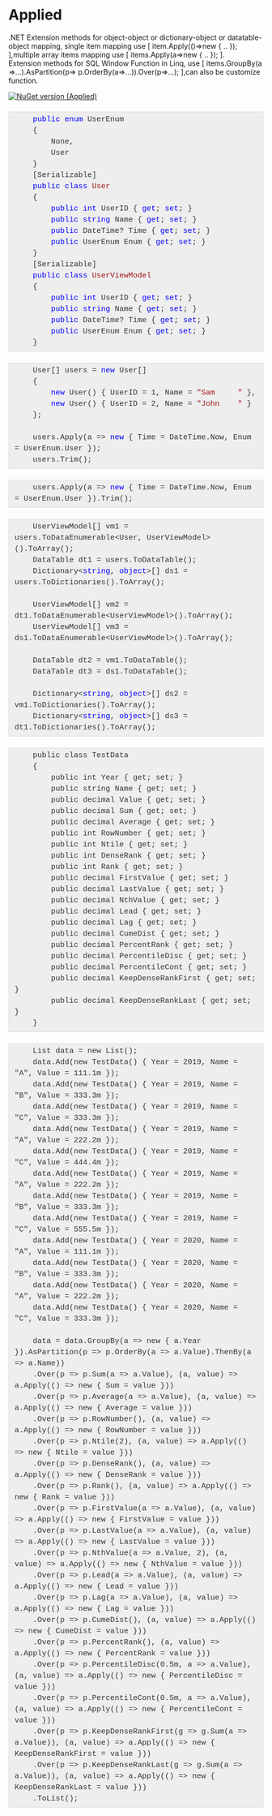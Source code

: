 # Applied
.NET Extension methods for object-object or dictionary-object or datatable-object mapping, single item mapping use [ item.Apply(()=>new { .. }); ],multiple array items mapping use [ items.Apply(a=>new { .. }); ]. 
<br/>Extension methods for SQL Window Function in Linq, use [ items.GroupBy(a =>...).AsPartition(p=> p.OrderBy(a=>...)).Over(p=>...); ],can also be customize function.

[![NuGet version (Applied)](https://img.shields.io/nuget/v/Applied)](https://www.nuget.org/packages/Applied/)

<pre style="background-color: #eeeeee; border: 1px solid rgb(221, 221, 221); box-sizing: border-box; color: #333333; font-family: &quot;Source Code Pro&quot;, Consolas, Courier, monospace; font-size: 15px; line-height: 22px; margin-bottom: 22px; margin-top: 22px; max-width: 100%; overflow: auto; padding: 4.5px 11px;"><code class="language-cs hljs" style="background-attachment: initial; background-clip: initial; background-image: initial; background-origin: initial; background-position: initial; background-repeat: initial; background-size: initial; border-radius: 0px; border: none; display: block; font-family: &quot;Source Code Pro&quot;, Consolas, Courier, monospace; font-size: 1em; line-height: inherit; margin: 0px; overflow-x: auto; padding: 0px; text-size-adjust: none;">    <span class="hljs-keyword" style="color: blue;">public</span> <span class="hljs-keyword" style="color: blue;">enum</span> UserEnum
    {
        None,
        User
    }
    [Serializable]
    <span class="hljs-keyword" style="color: blue;">public</span> <span class="hljs-keyword" style="color: blue;">class</span> <span class="hljs-title" style="color: #a31515;">User</span>
    {
        <span class="hljs-keyword" style="color: blue;">public</span> <span class="hljs-keyword" style="color: blue;">int</span> UserID { <span class="hljs-keyword" style="color: blue;">get</span>; <span class="hljs-keyword" style="color: blue;">set</span>; }
        <span class="hljs-keyword" style="color: blue;">public</span> <span class="hljs-keyword" style="color: blue;">string</span> Name { <span class="hljs-keyword" style="color: blue;">get</span>; <span class="hljs-keyword" style="color: blue;">set</span>; }
        <span class="hljs-keyword" style="color: blue;">public</span> DateTime? Time { <span class="hljs-keyword" style="color: blue;">get</span>; <span class="hljs-keyword" style="color: blue;">set</span>; }
        <span class="hljs-keyword" style="color: blue;">public</span> UserEnum Enum { <span class="hljs-keyword" style="color: blue;">get</span>; <span class="hljs-keyword" style="color: blue;">set</span>; }
    }
    [Serializable]
    <span class="hljs-keyword" style="color: blue;">public</span> <span class="hljs-keyword" style="color: blue;">class</span> <span class="hljs-title" style="color: #a31515;">UserViewModel</span>
    {
        <span class="hljs-keyword" style="color: blue;">public</span> <span class="hljs-keyword" style="color: blue;">int</span> UserID { <span class="hljs-keyword" style="color: blue;">get</span>; <span class="hljs-keyword" style="color: blue;">set</span>; }
        <span class="hljs-keyword" style="color: blue;">public</span> <span class="hljs-keyword" style="color: blue;">string</span> Name { <span class="hljs-keyword" style="color: blue;">get</span>; <span class="hljs-keyword" style="color: blue;">set</span>; }
        <span class="hljs-keyword" style="color: blue;">public</span> DateTime? Time { <span class="hljs-keyword" style="color: blue;">get</span>; <span class="hljs-keyword" style="color: blue;">set</span>; }
        <span class="hljs-keyword" style="color: blue;">public</span> UserEnum Enum { <span class="hljs-keyword" style="color: blue;">get</span>; <span class="hljs-keyword" style="color: blue;">set</span>; }
    }</code></pre>
    
    
    
<pre style="background-color: #eeeeee; border: 1px solid rgb(221, 221, 221); box-sizing: border-box; color: #333333; font-family: &quot;Source Code Pro&quot;, Consolas, Courier, monospace; font-size: 15px; line-height: 22px; margin-bottom: 22px; margin-top: 22px; max-width: 100%; overflow: auto; padding: 4.5px 11px;"><code class="language-cs hljs" style="background-attachment: initial; background-clip: initial; background-image: initial; background-origin: initial; background-position: initial; background-repeat: initial; background-size: initial; border-radius: 0px; border: none; display: block; font-family: &quot;Source Code Pro&quot;, Consolas, Courier, monospace; font-size: 1em; line-height: inherit; margin: 0px; overflow-x: auto; padding: 0px; text-size-adjust: none;">    User[] users = <span class="hljs-keyword" style="color: blue;">new</span> User[]
    {
        <span class="hljs-keyword" style="color: blue;">new</span> User() { UserID = <span class="hljs-number">1</span>, Name = <span class="hljs-string" style="color: #a31515;">"Sam     "</span> },
        <span class="hljs-keyword" style="color: blue;">new</span> User() { UserID = <span class="hljs-number">2</span>, Name = <span class="hljs-string" style="color: #a31515;">"John    "</span> }
    };

    users.Apply(a =&gt; <span class="hljs-keyword" style="color: blue;">new</span> { Time = DateTime.Now, Enum = UserEnum.User });
    users.Trim();</code></pre>

<pre style="background-color: #eeeeee; border: 1px solid rgb(221, 221, 221); box-sizing: border-box; color: #333333; font-family: &quot;Source Code Pro&quot;, Consolas, Courier, monospace; font-size: 15px; line-height: 22px; margin-bottom: 22px; margin-top: 22px; max-width: 100%; overflow: auto; padding: 4.5px 11px;"><code class="language-cs hljs" style="background-attachment: initial; background-clip: initial; background-image: initial; background-origin: initial; background-position: initial; background-repeat: initial; background-size: initial; border-radius: 0px; border: none; display: block; font-family: &quot;Source Code Pro&quot;, Consolas, Courier, monospace; font-size: 1em; line-height: inherit; margin: 0px; overflow-x: auto; padding: 0px; text-size-adjust: none;">    users.Apply(a =&gt; <span class="hljs-keyword" style="color: blue;">new</span> { Time = DateTime.Now, Enum = UserEnum.User }).Trim();</code></pre>

<pre style="background-color: #eeeeee; border: 1px solid rgb(221, 221, 221); box-sizing: border-box; color: #333333; font-family: &quot;Source Code Pro&quot;, Consolas, Courier, monospace; font-size: 15px; line-height: 22px; margin-bottom: 22px; margin-top: 22px; max-width: 100%; overflow: auto; padding: 4.5px 11px;"><code class="language-cs hljs" style="background-attachment: initial; background-clip: initial; background-image: initial; background-origin: initial; background-position: initial; background-repeat: initial; background-size: initial; border-radius: 0px; border: none; display: block; font-family: &quot;Source Code Pro&quot;, Consolas, Courier, monospace; font-size: 1em; line-height: inherit; margin: 0px; overflow-x: auto; padding: 0px; text-size-adjust: none;">    UserViewModel[] vm1 = users.ToDataEnumerable&lt;User, UserViewModel&gt;().ToArray();
    DataTable dt1 = users.ToDataTable();
    Dictionary&lt;<span class="hljs-keyword" style="color: blue;">string</span>, <span class="hljs-keyword" style="color: blue;">object</span>&gt;[] ds1 = users.ToDictionaries().ToArray();

    UserViewModel[] vm2 = dt1.ToDataEnumerable&lt;UserViewModel&gt;().ToArray();
    UserViewModel[] vm3 = ds1.ToDataEnumerable&lt;UserViewModel&gt;().ToArray();

    DataTable dt2 = vm1.ToDataTable();
    DataTable dt3 = ds1.ToDataTable();

    Dictionary&lt;<span class="hljs-keyword" style="color: blue;">string</span>, <span class="hljs-keyword" style="color: blue;">object</span>&gt;[] ds2 = vm1.ToDictionaries().ToArray();
    Dictionary&lt;<span class="hljs-keyword" style="color: blue;">string</span>, <span class="hljs-keyword" style="color: blue;">object</span>&gt;[] ds3 = dt1.ToDictionaries().ToArray();</code></pre>
    

<pre style="background-color: #eeeeee; border: 1px solid rgb(221, 221, 221); box-sizing: border-box; color: #333333; font-family: &quot;Source Code Pro&quot;, Consolas, Courier, monospace; font-size: 15px; line-height: 22px; margin-bottom: 22px; margin-top: 22px; max-width: 100%; overflow: auto; padding: 4.5px 11px;"><code class="language-cs hljs" style="background-attachment: initial; background-clip: initial; background-image: initial; background-origin: initial; background-position: initial; background-repeat: initial; background-size: initial; border-radius: 0px; border: none; display: block; font-family: &quot;Source Code Pro&quot;, Consolas, Courier, monospace; font-size: 1em; line-height: inherit; margin: 0px; overflow-x: auto; padding: 0px; text-size-adjust: none;">    public class TestData
    {
        public int Year { get; set; }
        public string Name { get; set; }
        public decimal Value { get; set; }
        public decimal Sum { get; set; }
        public decimal Average { get; set; }
        public int RowNumber { get; set; }
        public int Ntile { get; set; }
        public int DenseRank { get; set; }
        public int Rank { get; set; }
        public decimal FirstValue { get; set; }
        public decimal LastValue { get; set; }
        public decimal NthValue { get; set; }
        public decimal Lead { get; set; }
        public decimal Lag { get; set; }
        public decimal CumeDist { get; set; }
        public decimal PercentRank { get; set; }
        public decimal PercentileDisc { get; set; }
        public decimal PercentileCont { get; set; }
        public decimal KeepDenseRankFirst { get; set; }
        public decimal KeepDenseRankLast { get; set; }
    }</code></pre>
    
<pre style="background-color: #eeeeee; border: 1px solid rgb(221, 221, 221); box-sizing: border-box; color: #333333; font-family: &quot;Source Code Pro&quot;, Consolas, Courier, monospace; font-size: 15px; line-height: 22px; margin-bottom: 22px; margin-top: 22px; max-width: 100%; overflow: auto; padding: 4.5px 11px;"><code class="language-cs hljs" style="background-attachment: initial; background-clip: initial; background-image: initial; background-origin: initial; background-position: initial; background-repeat: initial; background-size: initial; border-radius: 0px; border: none; display: block; font-family: &quot;Source Code Pro&quot;, Consolas, Courier, monospace; font-size: 1em; line-height: inherit; margin: 0px; overflow-x: auto; padding: 0px; text-size-adjust: none;">    List<TestData> data = new List<TestData>();
    data.Add(new TestData() { Year = 2019, Name = "A", Value = 111.1m });
    data.Add(new TestData() { Year = 2019, Name = "B", Value = 333.3m });
    data.Add(new TestData() { Year = 2019, Name = "C", Value = 333.3m });
    data.Add(new TestData() { Year = 2019, Name = "A", Value = 222.2m });
    data.Add(new TestData() { Year = 2019, Name = "C", Value = 444.4m });
    data.Add(new TestData() { Year = 2019, Name = "A", Value = 222.2m });
    data.Add(new TestData() { Year = 2019, Name = "B", Value = 333.3m });
    data.Add(new TestData() { Year = 2019, Name = "C", Value = 555.5m });
    data.Add(new TestData() { Year = 2020, Name = "A", Value = 111.1m });
    data.Add(new TestData() { Year = 2020, Name = "B", Value = 333.3m });
    data.Add(new TestData() { Year = 2020, Name = "A", Value = 222.2m });
    data.Add(new TestData() { Year = 2020, Name = "C", Value = 333.3m });

    data = data.GroupBy(a => new { a.Year }).AsPartition(p => p.OrderBy(a => a.Value).ThenBy(a => a.Name))
    .Over(p => p.Sum(a => a.Value), (a, value) => a.Apply(() => new { Sum = value }))
    .Over(p => p.Average(a => a.Value), (a, value) => a.Apply(() => new { Average = value }))
    .Over(p => p.RowNumber(), (a, value) => a.Apply(() => new { RowNumber = value }))
    .Over(p => p.Ntile(2), (a, value) => a.Apply(() => new { Ntile = value }))
    .Over(p => p.DenseRank(), (a, value) => a.Apply(() => new { DenseRank = value }))
    .Over(p => p.Rank(), (a, value) => a.Apply(() => new { Rank = value }))
    .Over(p => p.FirstValue(a => a.Value), (a, value) => a.Apply(() => new { FirstValue = value }))
    .Over(p => p.LastValue(a => a.Value), (a, value) => a.Apply(() => new { LastValue = value }))
    .Over(p => p.NthValue(a => a.Value, 2), (a, value) => a.Apply(() => new { NthValue = value }))
    .Over(p => p.Lead(a => a.Value), (a, value) => a.Apply(() => new { Lead = value }))
    .Over(p => p.Lag(a => a.Value), (a, value) => a.Apply(() => new { Lag = value }))
    .Over(p => p.CumeDist(), (a, value) => a.Apply(() => new { CumeDist = value }))
    .Over(p => p.PercentRank(), (a, value) => a.Apply(() => new { PercentRank = value }))
    .Over(p => p.PercentileDisc(0.5m, a => a.Value), (a, value) => a.Apply(() => new { PercentileDisc = value }))
    .Over(p => p.PercentileCont(0.5m, a => a.Value), (a, value) => a.Apply(() => new { PercentileCont = value }))
    .Over(p => p.KeepDenseRankFirst(g => g.Sum(a => a.Value)), (a, value) => a.Apply(() => new { KeepDenseRankFirst = value }))
    .Over(p => p.KeepDenseRankLast(g => g.Sum(a => a.Value)), (a, value) => a.Apply(() => new { KeepDenseRankLast = value }))
    .ToList();</code></pre>
    

    
